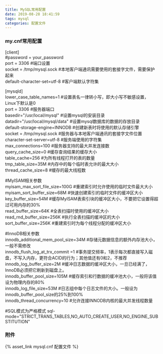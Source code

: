 ```yaml
---
title: MySQL常用配置
date: 2019-08-28 18:41:59
tags: mysql
categories: 配置文件
---
```

### my.cnf常用配置
[client]     
\#password = your_password      
port = 3306							#端口设置       
socket = /tmp/mysql.sock 			#本地客户端通讯需要使用的套接字文件，需要保护起来       
default-character-set=utf-8			#客户端默认字符集       

[mysqld]        
lower_case_table_names=1            #设置表名一律转小写，即大小写不敏感设置，Linux下默认是0         
port = 3306							#服务器端口          
basedir="/usr/local/mysql"			#设置mysql的安装目录                
datadir="/usr/local/mysql/data"		#设置mysql数据库的数据的存放目录              
default-storage-engine=INNODB 		#创建新表时将使用的默认存储引擎                
socket = /tmp/mysql.sock 			#服务器与本地客户端通讯的套接字文件位置                 
character-set-server=utf-8			#服务端使用的字符集                 
max_connections=100					#服务器支持的最大并发连接数               
query_cache_size=0					#缓存查询结果的缓存大小              
table_cache=256						#为所有线程打开的表的数量               
tmp_table_size=35M					#内存中的每个临时表允许的最大大小             
thread_cache_size=8					#缓存的最大线程数             

\#MyISAM相关参数                      
myisam_max_sort_file_size=100G  #重建索引时允许使用的临时文件最大大小               
myisam_sort_buffer_size=68M		#快速创建索引的临时文件的缓冲区大小            
key_buffer_size=54M				#缓存MyISAM表索引块的缓冲区大小，不要把它设置得超过可用内存的30%                  
read_buffer_size=64K			#全表扫描时使用的缓冲区大小                
read_rnd_buffer_size=256K		#执行全表扫描的缓冲区的大小                  
sort_buffer_size=256K			#重建索引时为每个线程分配的缓冲区大小                 

\#InnoDB相关参数                 
innodb_additional_mem_pool_size=34M #存储元数据信息的额外内存池大小，一般不需修改                  
innodb_flush_log_at_trx_commit =1	#事务提交频率，1表示每次都直接写入磁盘，不写入内存，更符合ACID的行为；其他值还有0和2，不推荐     
innodb_log_buffer_size=2M			#缓冲日志数据的缓冲区大小，一旦已经满了，InnoDB必须把它刷新到磁盘上。              
innodb_buffer_pool_size=105M		#缓存索引和行数据的缓冲池大小，一般将该值设为物理内存的80%               
innodb_log_file_size=53M			#日志组中每个日志文件的大小。一般设为innodb_buffer_pool_size的25%到100%               
innodb_thread_concurrency=10		#允许连接INNODB内核的最大并发线程数量              

\#SQL模式为严格模式
sql-mode="STRICT_TRANS_TABLES,NO_AUTO_CREATE_USER,NO_ENGINE_SUBSTITUTION"               

### 附件
{% asset_link mysql.cnf 配置文件 %}
